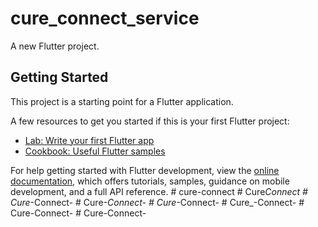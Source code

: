 # cure_connect_service

A new Flutter project.

## Getting Started

This project is a starting point for a Flutter application.

A few resources to get you started if this is your first Flutter project:

- [Lab: Write your first Flutter app](https://docs.flutter.dev/get-started/codelab)
- [Cookbook: Useful Flutter samples](https://docs.flutter.dev/cookbook)

For help getting started with Flutter development, view the
[online documentation](https://docs.flutter.dev/), which offers tutorials,
samples, guidance on mobile development, and a full API reference.
#   c u r e - c o n n e c t  
 #   C u r e _ C o n n e c t  
 #   C u r e _ - C o n n e c t -  
 #   C u r e _ - C o n n e c t -  
 #   C u r e _ - C o n n e c t -  
 #   C u r e _ - C o n n e c t -  
 #   C u r e - C o n n e c t -  
 #   C u r e - C o n n e c t -  
 